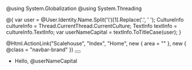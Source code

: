 @using System.Globalization
@using System.Threading

@{
    var user = @User.Identity.Name.Split('\\')[1].Replace('.', ' ');
    CultureInfo cultureInfo = Thread.CurrentThread.CurrentCulture;
    TextInfo textInfo = cultureInfo.TextInfo;
    var userNameCapital = textInfo.ToTitleCase(user);
}

<nav class="navbar navbar-expand-lg navbar-dark bg-primary fixed-top">
    <div class="container">
        @Html.ActionLink("Scalehouse", "Index", "Home", new { area = "" }, new { @class = "navbar-brand" })
        <button class="navbar-toggler" type="button" data-toggle="collapse" data-target="#navbarColor02" aria-controls="navbarColor02" aria-expanded="false" aria-label="Toggle navigation" style="">
            <span class="navbar-toggler-icon"></span>
        </button>
        <div class="collapse navbar-collapse" id="navbarColor02">
            <ul class="navbar-nav ml-auto">
                <li class="text-white">
                    Hello, @userNameCapital
                </li>
            </ul>
        </div>
    </div>
</nav>
